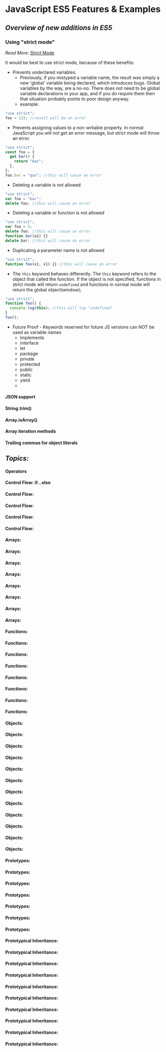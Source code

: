 # JavaScript ES5 Features & Examples

## _Overview of new additions in ES5_

### Using "strict mode"

_Read More:_ [Strict Mode](https://www.w3schools.com/js/js_strict.asp)

It would be best to use strict mode, because of these benefits:

- Prevents undeclared variables.
  - Previously, if you mistyped a variable name, the result was simply a new 'global' variable being declared, which introduces bugs. Global variables by the way, are a no-no. There does not need to be global variable declarations in your app, and if you do require them then that situation probably points to poor design anyway.
  - example:

```javascript
"use strict";
foo = 123; //result will be an error
```

- Prevents assigning values to a non-writable property. In normal JavaScript you will not get an error message, but strict mode will throw an error.

```javascript
"use strict";
const foo = {
  get bar() {
    return "baz";
  },
};
foo.bar = "qux"; //this will cause an error
```

- Deleting a variable is not allowed

```javascript
"use strict";
var foo = "bar";
delete foo; //this will cause an error
```

- Deleting a variable or function is not allowed

```javascript
"use strict";
var foo = 5;
delete foo; //this will cause an error
function bar(a1) {}
delete bar; //this will cause an error
```

- Duplicating a parameter name is not allowed

```javascript
"use strict";
function foo(x1, x1) {} //this will cause an error
```

- The `this` keyword behaves differently. The `this` keyword refers to the object that called the function. If the object is not specified, functions in strict mode will return `undefined` and functions in normal mode will return the global object(window);

```javascript
"use strict";
function foo() {
  console.log(this); //this will log "undefined"
}
foo();
```

- Future Proof - Keywords reserved for future JS versions can NOT be used as variable names
  - Implements
  - interface
  - let
  - package
  - private
  - protected
  - public
  - static
  - yield
  -

#### JSON support

#### String.trim()

#### Array.isArray()

#### Array iteration methods

#### Trailing commas for object literals

## _Topics:_

#### Operators

#### Control Flow: if...else

#### Control Flow:

#### Control Flow:

#### Control Flow:

#### Control Flow:

#### Arrays:

#### Arrays:

#### Arrays:

#### Arrays:

#### Arrays:

#### Arrays:

#### Arrays:

#### Arrays:

#### Functions:

#### Functions:

#### Functions:

#### Functions:

#### Functions:

#### Functions:

#### Functions:

#### Functions:

#### Objects:

#### Objects:

#### Objects:

#### Objects:

#### Objects:

#### Objects:

#### Objects:

#### Objects:

#### Objects:

#### Objects:

#### Objects:

#### Objects:

#### Prototypes:

#### Prototypes:

#### Prototypes:

#### Prototypes:

#### Prototypes:

#### Prototypes:

#### Prototypes:

#### Prototypical Inheritance:

#### Prototypical Inheritance:

#### Prototypical Inheritance:

#### Prototypical Inheritance:

#### Prototypical Inheritance:

#### Prototypical Inheritance:

#### Prototypical Inheritance:

#### Prototypical Inheritance:

#### Prototypical Inheritance:

#### Prototypical Inheritance:

###
